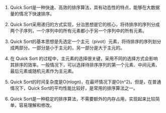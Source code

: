 

1. Quick Sort是一种快速、高效的排序算法，具有动态性的特点，能够在大数据量的情况下快速排序。

2. Quick Sort采用递归的方式实现，分治思想是它的核心，将待排序的序列分成两个子序列，一个序列中的所有元素都小于另一个序列中的所有元素。

3. Quick Sort的基本思想是先选定一个主元（pivot）元素，将待排序的序列划分成两部分。一部分是小于主元的，另一部分是大于主元的。

4. 在 Quick Sort 的过程中，主元素的选择很关键，采用不同的选择方式会影响其排序的效率。一般情况下，可以选择待排序序列的第一个元素、中间元素、最后元素或随机元素作为主元素。

5. Quick Sort的时间复杂度是O(nlogn)，在最坏情况下是O(n^2)。但是，在普通情况下，Quick Sort的平均性能比较好，是常用的排序算法之一。

6. Quick Sort是一种稳定的排序算法，不需要额外的内存占用，实现起来比较简单，容易理解和修改。
